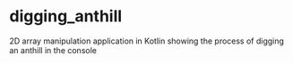 # digging_anthill
2D array manipulation application in Kotlin showing the process of digging an anthill in the console
